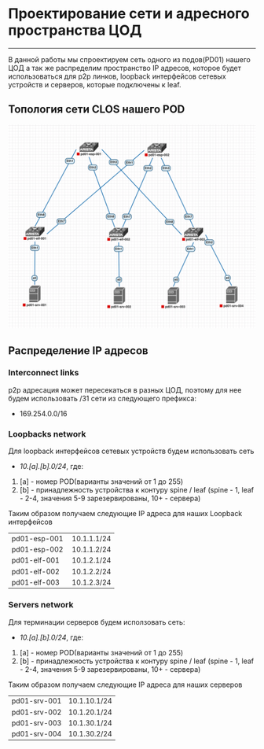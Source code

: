 # Проектирование сети и адресного пространства ЦОД

---

В данной работы мы спроектируем сеть одного из подов(PD01) нашего ЦОД а так же распределим пространство IP адресов, которое будет использоваться для p2p линков, loopback интерфейсов сетевых устройств и серверов, которые подключены к leaf.

## Топология сети CLOS нашего POD

![Изображение](topology.png)

## Распределение IP адресов

### Interconnect links

p2p адресация может пересекаться в разных ЦОД, поэтому для нее будем использовать /31 сети из следующего префикса:

- 169.254.0.0/16

### Loopbacks network

Для loopback интерфейсов сетевых устройств будем использовать сеть

- _10.\[a\].\[b\].0/24_, где:

1.  \[a\] - номер POD(варианты значений от 1 до 255)
2.  \[b\] - принадлежность устройства к контуру spine / leaf (spine - 1, leaf - 2-4, значения 5-9 зарезервированы, 10+ - сервера)

Таким образом получаем следующие IP адреса для наших Loopback интерфейсов

<table><tbody><tr><td>pd01-esp-001&nbsp;</td><td>10.1.1.1/24</td></tr><tr><td>pd01-esp-002&nbsp;</td><td>10.1.1.2/24</td></tr><tr><td>pd01-elf-001</td><td>10.1.2.1/24</td></tr><tr><td>pd01-elf-002&nbsp;</td><td>10.1.2.2/24</td></tr><tr><td>pd01-elf-003</td><td>10.1.2.3/24</td></tr></tbody></table>

### Servers network

Для терминации серверов будем исползовать сеть:

- _10.\[a\].\[b\].0/24_, где:

1.  \[a\] - номер POD(варианты значений от 1 до 255)
2.  \[b\] - принадлежность устройства к контуру spine / leaf (spine - 1, leaf - 2-4, значения 5-9 зарезервированы, 10+ - сервера)

Таким образом получаем следующие IP адреса для наших серверов

<table><tbody><tr><td>pd01-srv-001</td><td>10.1.10.1/24</td></tr><tr><td>pd01-srv-002</td><td>10.1.20.1/24</td></tr><tr><td>pd01-srv-003</td><td>10.1.30.1/24</td></tr><tr><td>pd01-srv-004</td><td>10.1.30.2/24</td></tr></tbody></table>
